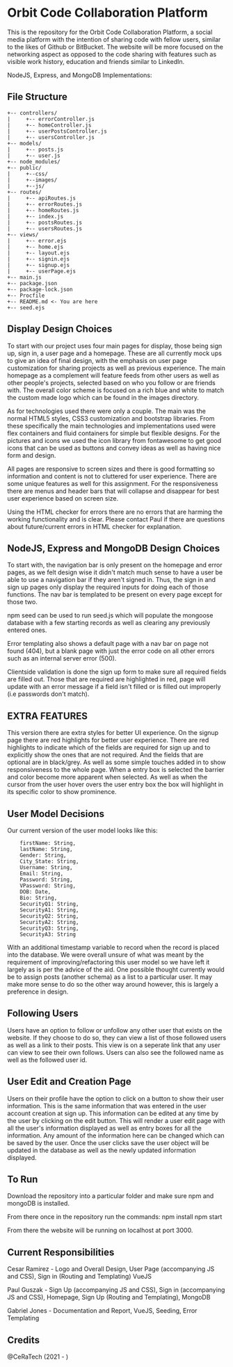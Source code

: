 # Orbit Code Collaboration Platform

This is the repository for the Orbit Code Collaboration Platform, a social media platform with the intention of sharing code with fellow users, similar to the likes of Github or BitBucket. The website will be more focused on the networking aspect as opposed to the code sharing with features such as visible work history, education and friends similar to LinkedIn.

NodeJS, Express, and MongoDB Implementations:  

## File Structure
```
+-- controllers/
|     +-- errorController.js
|     +-- homeController.js
|     +-- userPostsController.js
|     +-- usersController.js
+-- models/
|     +-- posts.js
|     +-- user.js
+-- node_modules/
+-- public/
|     +--css/
|     +--images/
|     +--js/
+-- routes/
|     +-- apiRoutes.js
|     +-- errorRoutes.js
|     +-- homeRoutes.js
|     +-- index.js
|     +-- postsRoutes.js
|     +-- usersRoutes.js
+-- views/
|     +-- error.ejs
|     +-- home.ejs
|     +-- layout.ejs
|     +-- signin.ejs
|     +-- signup.ejs
|     +-- userPage.ejs
+-- main.js
+-- package.json
+-- package-lock.json
+-- Procfile
+-- README.md <- You are here
+-- seed.ejs
```
## Display Design Choices

To start with our project uses four main pages for display, those being sign up, sign in, a user page and a homepage. These are all currently mock ups to give an idea of final design, with the emphasis on user page customization for sharing projects as well as previous experience. The main homepage as a complement will feature feeds from other users as well as other people's projects, selected based on who you follow or are friends with. The overall color scheme is focused on a rich blue and white to match the custom made logo which can be found in the images directory.

As for technologies used there were only a couple.  The main was the normal HTML5 styles, CSS3 customization and bootstrap libraries.  From these specifically the main technologies and implementations used were flex containers and fluid containers for simple but flexible designs. For the pictures and icons we used the icon library from fontawesome to get good icons that can be used as buttons and convey ideas as well as having nice form and design.

All pages are responsive to screen sizes and there is good formatting so information and content is not to cluttered for user experience.  There are some unique features as well for this assignment.  For the responsiveness there are menus and header bars that will collapse and disappear for best user experience based on screen size.  

Using the HTML checker for errors there are no errors that are harming the working functionality and is clear.  Please contact Paul if there are questions about future/current errors in HTML checker for explanation.

## NodeJS, Express and MongoDB Design Choices

To start with, the navigation bar is only present on the homepage and error pages, as we felt design wise it didn't match much sense to have a user be able to use a navigation bar if they aren't signed in. Thus, the sign in and sign up pages only display the required inputs for doing each of those functions. The nav bar is templated to be present on every page except for those two.

npm seed can be used to run seed.js which will populate the mongoose database with a few starting records as well as clearing any previously entered ones. 

Error templating also shows a default page with a nav bar on page not found (404), but a blank page with just the error code on all other errors such as an internal server error (500). 

Clientside validation is done the sign up form to make sure all required fields are filled out. Those that are required are highlighted in red, page will update with an error message if a field isn't filled or is filled out improperly (i.e passwords don't match).

## EXTRA FEATURES

This version there are extra styles for better UI experience. On the signup page there are red highlights for better user experience.  There are red highlights to indicate which of the fields are required for sign up and to explicitly show the ones that are not required.  And the fields that are optional are in black/grey. As well as some simple touches added in to show responsiveness to the whole page. When a entry box is selected the barrier and color become more apparent when selected. As well as when the cursor from the user hover overs the user entry box the box will highlight in its specific color to show prominence.

## User Model Decisions

Our current version of the user model looks like this:

        firstName: String,
        lastName: String,
        Gender: String,
        City_State: String,
        Username: String,
        Email: String,
        Password: String,
        VPassword: String,
        DOB: Date,
        Bio: String,
        SecurityQ1: String,
        SecurityA1: String,
        SecurityQ2: String,
        SecurityA2: String,
        SecurityQ3: String,
        SecurityA3: String
        
With an additional timestamp variable to record when the record is placed into the database. We were overall unsure of what was meant by the requirement of improving/refactoring this user model so we have left it largely as is per the advice of the aid. One possible thought currently would be to assign posts (another schema) as a list to a particular user. It may make more sense to do so the other way around however, this is largely a preference in design.

## Following Users

Users have an option to follow or unfollow any other user that exists on the website. If they choose to do so, they can view a list of those followed users as well as a link to their posts. This view is on a seperate link that any user can view to see their own follows. Users can also see the followed name as well as the followed user id.

## User Edit and Creation Page

Users on their profile have the option to click on a button to show their user information. This is the same information that was entered in the user account creation at sign up. This information can be edited at any time by the user by clicking on the edit button. This will render a user edit page with all the user's information displayed as well as entry boxes for all the information. Any amount of the information here can be changed which can be saved by the user. Once the user clicks save the user object will be updated in the database as well as the newly updated information displayed.

## To Run

Download the repository into a particular folder and make sure npm and mongoDB is installed.

From there once in the repository run the commands:
npm install
npm start  

From there the website will be running on localhost at port 3000.

## Current Responsibilities

Cesar Ramirez - Logo and Overall Design, User Page (accompanying JS and CSS), Sign in (Routing and Templating) VueJS

Paul Guszak - Sign Up (accompanying JS and CSS), Sign in (accompanying JS and CSS), Homepage, Sign Up (Routing and Templating), MongoDB

Gabriel Jones - Documentation and Report, VueJS, Seeding, Error Templating
## Credits
@CeRaTech (2021 - )
